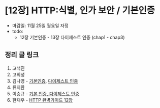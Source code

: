 # [12장] HTTP:식별, 인가 보안 / 기본인증

- 마감일: 11월 25일 월요일 자정
- todo:
  - 12장 기본인증 - 13장 다이제스트 인증 (chap1 - chap3)

## 정리 글 링크

1. 고석진
2. 고의성
3. 김나영 - [기본인증](https://feel5ny.github.io/2019/11/23/HTTP_012_01/), [다이제스트 인증](https://feel5ny.github.io/2019/11/24/HTTP_012_02/)
4. 류지환
5. 이승규 - [기본 인증, 다이제스트 인증](https://ideveloper2.dev/blog/2019-11-23--%EA%B8%B0%EB%B3%B8-%EC%9D%B8%EC%A6%9D-%EB%8B%A4%EC%9D%B4%EC%A0%9C%EC%8A%A4%ED%8A%B8-%EC%9D%B8%EC%A6%9D/)
6. 한재우 - [HTTP 완벽가이드 12장](https://bebiangel.github.io/2019/11/24/http-guide-chap12/)
